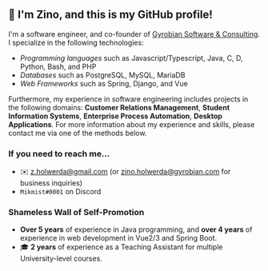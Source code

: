 ## 👋 I'm Zino, and this is my GitHub profile!

I'm a software engineer, and co-founder of [Gyrobian Software & Consulting](https://www.gyrobian.nl/). I specialize in the following technologies:

- *Programming languages* such as Javascript/Typescript, Java, C, D, Python, Bash, and PHP
- *Databases* such as PostgreSQL, MySQL, MariaDB
- *Web Frameworks* such as Spring, Django, and Vue

Furthermore, my experience in software engineering includes projects in the following domains: **Customer Relations Management**, **Student Information Systems**, **Enterprise Process Automation**, **Desktop Applications**. For more information about my experience and skills, please contact me via one of the methods below.

### If you need to reach me...

- ✉️ <z.holwerda@gmail.com> (or [zino.holwerda@gyrobian.com](mailto:zino.holwerda@gyrobian.com) for business inquiries)
- `Mikmist#0001` on Discord

### Shameless Wall of Self-Promotion

- **Over 5 years** of experience in Java programming, and **over 4 years** of experience in web development in Vue2/3 and Spring Boot.
- 🎓 **2 years** of experience as a Teaching Assistant for multiple University-level courses.
